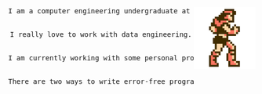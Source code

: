 <div align="center">
<img src="https://github.com/DraculK/Draculk/blob/main/castlevania.gif" width="25%" align="right" />
<pre>
I am a computer engineering undergraduate at Universidade de Brasília(UnB)
  <br>
I really love to work with data engineering.
  <br>
I am currently working with some personal projects with PySpark, AWS and Airflow.
  <br>
There are two ways to write error-free programs; only the third one works 
</pre>
